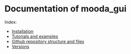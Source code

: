# Documentation of mooda_gui

Index:

* [Installation](installation/installation.md)
* [Tutorials and examples](examples/index_examples.md)
* [Github repository structure and files](github_structure/github_structure.md)
* [Versions](versions/index_versions.md)
